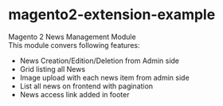 # magento2-extension-example
Magento 2 News Management Module<br/>
This module convers following features:<br/>
<ul>
<li>News Creation/Edition/Deletion from Admin side</li>
<li>Grid listing all News</li>
<li>Image upload with each news item from admin side</li>
<li>List all news on frontend with pagination</li>
<li>News access link added in footer</li>
</ul>
